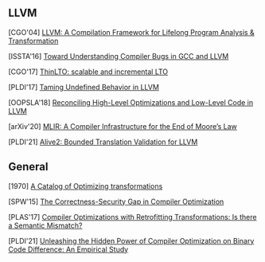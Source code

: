 ## LLVM

[CGO'04] [LLVM: A Compilation Framework for Lifelong Program Analysis &
Transformation](https://llvm.org/pubs/2004-01-30-CGO-LLVM.pdf) 

[ISSTA'16] [Toward Understanding Compiler Bugs in GCC and
LLVM](https://web.cs.ucdavis.edu/~su/publications/issta16-compiler-bug-study.pdf)

[CGO'17] [ThinLTO: scalable and incremental
LTO](https://dl.acm.org/doi/10.5555/3049832.3049845)

[PLDI'17] [Taming Undefined Behavior in
LLVM](http://web.ist.utl.pt/nuno.lopes/pubs/undef-pldi17.pdf)

[OOPSLA'18] [Reconciling High-Level Optimizations and Low-Level Code in
LLVM](https://www.cs.utah.edu/~regehr/oopsla18.pdf)

[arXiv'20] [MLIR: A Compiler Infrastructure for the End of Moore’s
Law](https://arxiv.org/pdf/2002.11054.pdf)

[PLDI'21] [Alive2: Bounded Translation Validation for
LLVM](https://gh-posters.dgzedp99wf8of.amplifyapp.com/pldi21main-p30-p.pdf)


## General
[1970] [A Catalog of Optimizing
transformations](https://www.clear.rice.edu/comp512/Lectures/Papers/1971-allen-catalog.pdf)

[SPW'15] [The Correctness-Security Gap in Compiler
Optimization](https://people.eecs.berkeley.edu/~dawnsong/papers/The%20Correctness-Security%20Gap%20in%20Compiler%20Optimization_may%202015.pdf)

[PLAS'17] [Compiler Optimizations with Retrofitting Transformations: Is there a
Semantic Mismatch?](https://www.cs.rutgers.edu/~santosh.nagarakatte/papers/plas2017.pdf)

[PLDI'21] [Unleashing the Hidden Power of Compiler Optimization on Binary Code
Difference: An Empirical Study](https://dl.acm.org/doi/10.1145/3453483.3454035)
